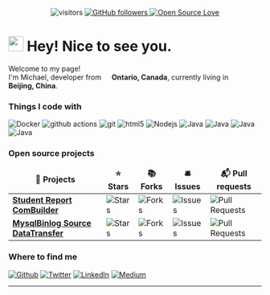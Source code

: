 <div align="center">

![visitors](https://visitor-badge.laobi.icu/badge?page_id=Michaelg22)
<a href="https://github.com/JieDing?tab=followers">
<img alt="GitHub followers" src="https://img.shields.io/github/followers/Michaelg22?color=green&logo=github">
</a>
[![Open Source Love](https://badges.frapsoft.com/os/v1/open-source.svg?v=102)](https://github.com/ellerbrock/open-source-badge/)
</div>
<h1><img src="https://emojis.slackmojis.com/emojis/images/1531849430/4246/blob-sunglasses.gif?1531849430" width="30"/> Hey! Nice to see you.</h1>


<p>Welcome to my page! </br> I'm Michael, developer from <img src="https://png2png.com/wp-content/uploads/2021/04/canada-flag-icon-design-png.png" width="13"/> <b>Ontario, Canada</b>, currently living in <img src="https://snrd-asia.org/wp-content/uploads/2016/03/China.png" width="13"/> <b>Beijing, China</b>. </p>

<h3>Things I code with</h3>
<p>
 <img alt="Docker" src="https://img.shields.io/badge/-Docker-46a2f1?style=flat-square&logo=docker&logoColor=white" />
 <img alt="github actions" src="https://img.shields.io/badge/-Github_Actions-2088FF?style=flat-square&logo=github-actions&logoColor=white" />
 <img alt="git" src="https://img.shields.io/badge/-Git-F05032?style=flat-square&logo=git&logoColor=white" />
 <img alt="html5" src="https://img.shields.io/badge/-HTML5-E34F26?style=flat-square&logo=html5&logoColor=white" />
  <img alt="Nodejs" src="https://img.shields.io/badge/-Nodejs-43853d?style=flat-square&logo=Node.js&logoColor=white" />
  <img alt="Java" src="https://img.shields.io/badge/-MavenJava-orange" />
 <img alt="Java" src="https://img.shields.io/badge/-css-purple" />
  <img alt="Java" src="https://img.shields.io/badge/-CSharp-blue" />
  <img alt="Java" src="https://img.shields.io/badge/-Unity-red" />
</p>
 
<h3>Open source projects</h3>
<table>
  <thead align="center">
    <tr border: none;>
      <td><b>🎁 Projects</b></td>
      <td><b>⭐ Stars</b></td>
      <td><b>📚 Forks</b></td>
      <td><b>🛎 Issues</b></td>
      <td><b>📬 Pull requests</b></td>
    </tr>
  </thead>
  <tbody>
    <tr>
      <td><a href="https://github.com/Michaelg22/Student-Report-ComBuilder"><b>Student Report ComBuilder</b></a></td>
      <td><img alt="Stars" src="https://img.shields.io/github/stars/Michaelg22/Student-Report-ComBuilder?style=flat-square&labelColor=343b41"/></td>
      <td><img alt="Forks" src="https://img.shields.io/github/forks/Michaelg22/Student-Report-ComBuilder?style=flat-square&labelColor=343b41"/></td>
      <td><img alt="Issues" src="https://img.shields.io/github/issues/Michaelg22/Student-Report-ComBuilder?style=flat-square&labelColor=343b41"/></td>
      <td><img alt="Pull Requests" src="https://img.shields.io/github/issues-pr/Michaelg22/Student-Report-ComBuilder?style=flat-square&labelColor=343b41"/></td>
    </tr>
     <tr>
      <td><a href="https://github.com/Michaelg22/Mysql_Source"><b> MysqlBinlog Source DataTransfer</b></a></td>
      <td><img alt="Stars" src="https://img.shields.io/github/stars/Michaelg22/Mysql_Source?style=flat-square&labelColor=343b41"/></td>
      <td><img alt="Forks" src="https://img.shields.io/github/forks/Michaelg22/Mysql_Source?style=flat-square&labelColor=343b41"/></td>
      <td><img alt="Issues" src="https://img.shields.io/github/issues/Michaelg22/Mysql_Source?style=flat-square&labelColor=343b41"/></td>
      <td><img alt="Pull Requests" src="https://img.shields.io/github/issues-pr/Michaelg22/Mysql_Source?style=flat-square&labelColor=343b41"/></td>
    </tr>
  </tbody>
</table>
<h3>Where to find me</h3>
<p><a href="https://github.com/michaelg22" target="_blank"><img alt="Github" src="https://img.shields.io/badge/GitHub-%2312100E.svg?&style=for-the-badge&logo=Github&logoColor=white" /></a> <a href="" target="_blank"><img alt="Twitter" src="https://img.shields.io/badge/twitter-%231DA1F2.svg?&style=for-the-badge&logo=twitter&logoColor=white" /></a> <a href="" target="_blank"><img alt="LinkedIn" src="https://img.shields.io/badge/linkedin-%230077B5.svg?&style=for-the-badge&logo=linkedin&logoColor=white" /></a> <a href="" target="_blank"><img alt="Medium" src="https://img.shields.io/badge/medium-%2312100E.svg?&style=for-the-badge&logo=medium&logoColor=white" /></a>
</p>

------------
